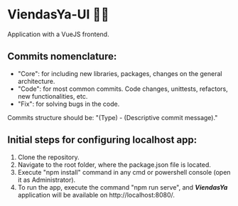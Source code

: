 # ViendasYa-UI 🍖🍤
Application with a VueJS frontend.

## Commits nomenclature:
- "Core": for including new libraries, packages, changes on the general architecture.
- "Code": for most common commits. Code changes, unittests, refactors, new functionalities, etc.
- "Fix": for solving bugs in the code.

Commits structure should be: "(Type) - (Descriptive commit message)."

## Initial steps for configuring localhost app:
1. Clone the repository.
2. Navigate to the root folder, where the package.json file is located.
3. Execute "npm install" command in any cmd or powershell console (open it as Administrator).
4. To run the app, execute the command "npm run serve", and ***ViendasYa*** application will be available on http://localhost:8080/.
